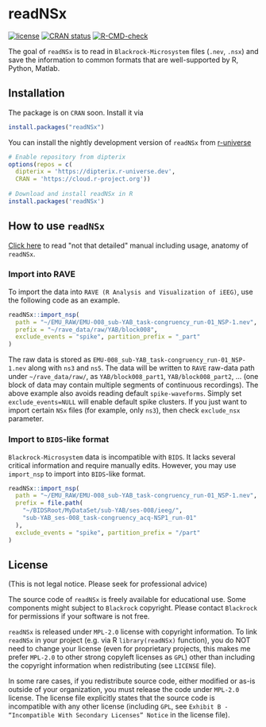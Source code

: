 
# readNSx

<!-- badges: start -->
[![license](https://img.shields.io/badge/license-MPL--2.0%20%2B%20file%20LICENSE-blue)](https://github.com/dipterix/readNSx/blob/main/LICENSE)
[![CRAN status](https://www.r-pkg.org/badges/version/readNSx)](https://CRAN.R-project.org/package=readNSx)
[![R-CMD-check](https://github.com/dipterix/readNSx/actions/workflows/R-CMD-check.yaml/badge.svg)](https://github.com/dipterix/readNSx/actions/workflows/R-CMD-check.yaml)
<!-- badges: end -->

The goal of `readNSx` is to read in `Blackrock-Microsystem` files (`.nev`, `.nsx`) and save the information to common formats that are well-supported by R, Python, Matlab.

## Installation

The package is on `CRAN` soon. Install it via 

```r
install.packages("readNSx")
```

You can install the nightly development version of `readNSx` from [r-universe](https://dipterix.r-universe.dev/readNSx)

``` r
# Enable repository from dipterix
options(repos = c(
  dipterix = 'https://dipterix.r-universe.dev',
  CRAN = 'https://cloud.r-project.org'))
  
# Download and install readNSx in R
install.packages('readNSx')
```

## How to use `readNSx`

[Click here](https://dipterix.org/readNSx/articles/read-nev-nsx-data.html) to read "not that detailed" manual including usage, anatomy of `readNSx`. 

### Import into RAVE

To import the data into `RAVE (R Analysis and Visualization of iEEG)`, use the following code as an example.

``` r
readNSx::import_nsp(
  path = "~/EMU_RAW/EMU-008_sub-YAB_task-congruency_run-01_NSP-1.nev", 
  prefix = "~/rave_data/raw/YAB/block008", 
  exclude_events = "spike", partition_prefix = "_part"
)
```

The raw data is stored as `EMU-008_sub-YAB_task-congruency_run-01_NSP-1.nev` along with `ns3` and `ns5`. The data will be written to `RAVE` raw-data path under `~/rave_data/raw/`, as `YAB/block008_part1`, `YAB/block008_part2`, ... (one block of data may contain multiple segments of continuous recordings). The above example also avoids reading default `spike-waveforms`. Simply set `exclude_events=NULL` will enable default spike clusters. If you just want to import certain `NSx` files (for example, only `ns3`), then check `exclude_nsx` parameter.

### Import to `BIDS`-like format

`Blackrock-Microsystem` data is incompatible with `BIDS`. It lacks several critical information and require manually edits. However, you may use `import_nsp` to import into `BIDS`-like format. 

```r
readNSx::import_nsp(
  path = "~/EMU_RAW/EMU-008_sub-YAB_task-congruency_run-01_NSP-1.nev", 
  prefix = file.path(
    "~/BIDSRoot/MyDataSet/sub-YAB/ses-008/ieeg/",
    "sub-YAB_ses-008_task-congruency_acq-NSP1_run-01"
  ), 
  exclude_events = "spike", partition_prefix = "/part"
)
```


## License

(This is not legal notice. Please seek for professional advice)

The source code of `readNSx` is freely available for educational use. Some components might subject to `Blackrock` copyright. Please contact `Blackrock` for permissions if your software is not free.

`readNSx` is released under `MPL-2.0` license with copyright information. To link `readNSx` in your project (e.g. via R `library(readNSx)` function), you do NOT need to change your license (even for proprietary projects, this makes me prefer `MPL-2.0` to other strong copyleft licenses as `GPL`) other than including the copyright information when redistributing (see `LICENSE` file). 

In some rare cases, if you redistribute source code, either modified or as-is outside of your organization, you must release the code under `MPL-2.0` license. The license file explicitly states that the source code is incompatible with any other license (including `GPL`, see `Exhibit B - “Incompatible With Secondary Licenses” Notice` in the license file).
